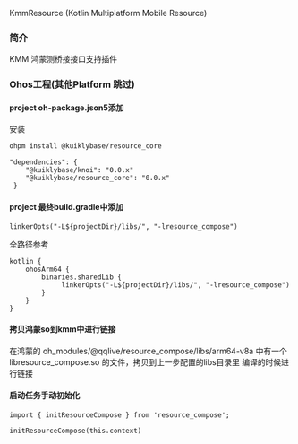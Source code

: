 KmmResource (Kotlin Multiplatform Mobile Resource)

### 简介

KMM 鸿蒙测桥接接口支持插件

### Ohos工程(其他Platform 跳过)

#### project oh-package.json5添加

安装

```bash
ohpm install @kuiklybase/resource_core
```

```
"dependencies": {
    "@kuiklybase/knoi": "0.0.x"
    "@kuiklybase/resource_core": "0.0.x"
 }
```

#### project 最终build.gradle中添加

```
linkerOpts("-L${projectDir}/libs/", "-lresource_compose")
```

全路径参考

```
kotlin {
    ohosArm64 {
        binaries.sharedLib {
             linkerOpts("-L${projectDir}/libs/", "-lresource_compose")
        }
    }
}
```

#### 拷贝鸿蒙so到kmm中进行链接

在鸿蒙的 oh_modules/@qqlive/resource_compose/libs/arm64-v8a 中有一个 libresource_compose.so 的文件，拷贝到上一步配置的libs目录里 编译的时候进行链接

#### 启动任务手动初始化

```
import { initResourceCompose } from 'resource_compose';

initResourceCompose(this.context)
```

